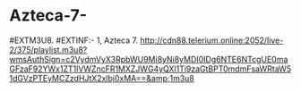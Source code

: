 # Azteca-7-
#EXTM3U8.        #EXTINF:- 1, Azteca 7.    http://cdn88.telerium.online:2052/live-2/375/playlist.m3u8?wmsAuthSign=c2VydmVyX3RpbWU9Mi8yNi8yMDI0IDg6NTE6NTcgUE0maGFzaF92YWx1ZT1lVWZncFR1MXZJWG4yQXl1Ti9zaGtBPT0mdmFsaWRtaW51dGVzPTEyMCZzdHJtX2xlbj0xMA==&amp;1m3u8
